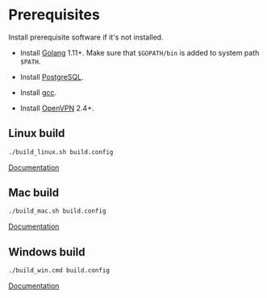 # Prerequisites

Install prerequisite software if it's not installed.

* Install [Golang](https://golang.org/doc/install) 1.11+. Make sure that `$GOPATH/bin` is added to system path `$PATH`.

* Install [PostgreSQL](https://www.postgresql.org/download/).

* Install [gcc](https://gcc.gnu.org/install/).

* Install [OpenVPN](https://openvpn.net/get-open-vpn/) 2.4+.

## Linux build

```bash
./build_linux.sh build.config
```

[Documentation](linux/README.md)


## Mac build

```bash
./build_mac.sh build.config
```
[Documentation](mac/README.md)

## Windows build

```bash
./build_win.cmd build.config
```

[Documentation](win/README.md)